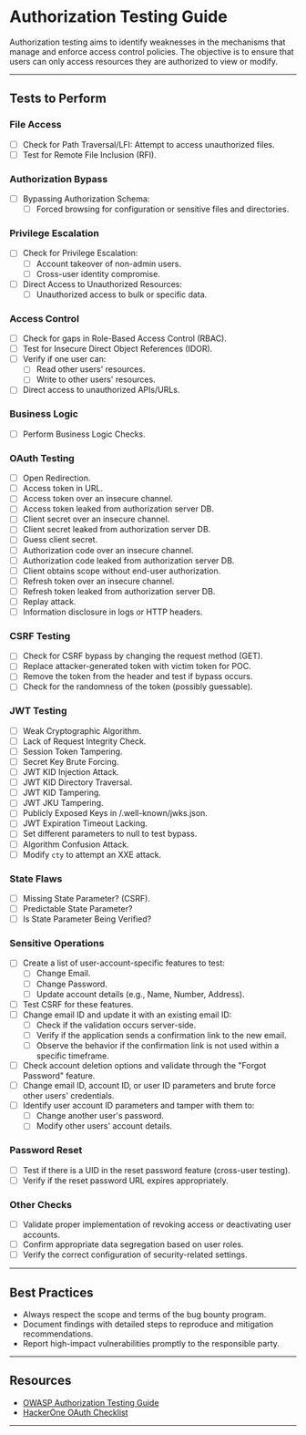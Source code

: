 # **Authorization Testing Guide**

Authorization testing aims to identify weaknesses in the mechanisms that manage and enforce access control policies. The objective is to ensure that users can only access resources they are authorized to view or modify.

---

## **Tests to Perform**

### **File Access**
- [ ] Check for Path Traversal/LFI: Attempt to access unauthorized files.
- [ ] Test for Remote File Inclusion (RFI).

### **Authorization Bypass**
- [ ] Bypassing Authorization Schema:
  - [ ] Forced browsing for configuration or sensitive files and directories.

### **Privilege Escalation**
- [ ] Check for Privilege Escalation:
  - [ ] Account takeover of non-admin users.
  - [ ] Cross-user identity compromise.
- [ ] Direct Access to Unauthorized Resources:
  - [ ] Unauthorized access to bulk or specific data.

### **Access Control**
- [ ] Check for gaps in Role-Based Access Control (RBAC).
- [ ] Test for Insecure Direct Object References (IDOR).
- [ ] Verify if one user can:
  - [ ] Read other users' resources.
  - [ ] Write to other users' resources.
- [ ] Direct access to unauthorized APIs/URLs.

### **Business Logic**
- [ ] Perform Business Logic Checks.

### **OAuth Testing**
- [ ] Open Redirection.
- [ ] Access token in URL.
- [ ] Access token over an insecure channel.
- [ ] Access token leaked from authorization server DB.
- [ ] Client secret over an insecure channel.
- [ ] Client secret leaked from authorization server DB.
- [ ] Guess client secret.
- [ ] Authorization code over an insecure channel.
- [ ] Authorization code leaked from authorization server DB.
- [ ] Client obtains scope without end-user authorization.
- [ ] Refresh token over an insecure channel.
- [ ] Refresh token leaked from authorization server DB.
- [ ] Replay attack.
- [ ] Information disclosure in logs or HTTP headers.

### **CSRF Testing**
- [ ] Check for CSRF bypass by changing the request method (GET).
- [ ] Replace attacker-generated token with victim token for POC.
- [ ] Remove the token from the header and test if bypass occurs.
- [ ] Check for the randomness of the token (possibly guessable).

### **JWT Testing**
- [ ] Weak Cryptographic Algorithm.
- [ ] Lack of Request Integrity Check.
- [ ] Session Token Tampering.
- [ ] Secret Key Brute Forcing.
- [ ] JWT KID Injection Attack.
- [ ] JWT KID Directory Traversal.
- [ ] JWT KID Tampering.
- [ ] JWT JKU Tampering.
- [ ] Publicly Exposed Keys in /.well-known/jwks.json.
- [ ] JWT Expiration Timeout Lacking.
- [ ] Set different parameters to null to test bypass.
- [ ] Algorithm Confusion Attack.
- [ ] Modify `cty` to attempt an XXE attack.

### **State Flaws**
- [ ] Missing State Parameter? (CSRF).
- [ ] Predictable State Parameter?
- [ ] Is State Parameter Being Verified?

### **Sensitive Operations**
- [ ] Create a list of user-account-specific features to test:
  - [ ] Change Email.
  - [ ] Change Password.
  - [ ] Update account details (e.g., Name, Number, Address).
- [ ] Test CSRF for these features.
- [ ] Change email ID and update it with an existing email ID:
  - [ ] Check if the validation occurs server-side.
  - [ ] Verify if the application sends a confirmation link to the new email.
  - [ ] Observe the behavior if the confirmation link is not used within a specific timeframe.
- [ ] Check account deletion options and validate through the "Forgot Password" feature.
- [ ] Change email ID, account ID, or user ID parameters and brute force other users' credentials.
- [ ] Identify user account ID parameters and tamper with them to:
  - [ ] Change another user's password.
  - [ ] Modify other users' account details.

### **Password Reset**
- [ ] Test if there is a UID in the reset password feature (cross-user testing).
- [ ] Verify if the reset password URL expires appropriately.

### **Other Checks**
- [ ] Validate proper implementation of revoking access or deactivating user accounts.
- [ ] Confirm appropriate data segregation based on user roles.
- [ ] Verify the correct configuration of security-related settings.

---

## **Best Practices**
- Always respect the scope and terms of the bug bounty program.
- Document findings with detailed steps to reproduce and mitigation recommendations.
- Report high-impact vulnerabilities promptly to the responsible party.

---

## **Resources**
- [OWASP Authorization Testing Guide](https://owasp.org/www-project-web-security-testing-guide/latest/4-Web_Application_Security_Testing/07-Authorization_Testing)
- [HackerOne OAuth Checklist](https://www.hackerone.com/education/oauth-checklist)

---
